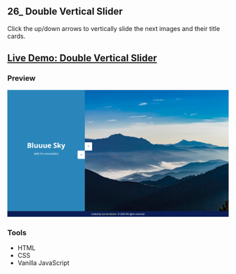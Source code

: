## 26_ Double Vertical Slider

Click the up/down arrows to vertically slide the next images and their title cards.

## [Live Demo: Double Vertical Slider](https://26-double-vertical-slider-gdbecker.netlify.app/)

### Preview

!["HomePage"](./HomePage.png)

### Tools
- HTML
- CSS
- Vanilla JavaScript